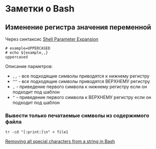 # Заметки о Bash

## Изменение регистра значения переменной

Через синтаксис [Shell Parameter Expansion](https://www.gnu.org/software/bash/manual/html_node/Shell-Parameter-Expansion.html)

```
# example=UPPERCASED
# echo ${example,,}
uppercased
```

Описание парметров:

- `,,` - все подходящие символы приводятся к нижнему регистру
- `^^` - все подходящие символы приводятся ВЕРХНЕМУ регистру
- `,` - приведение первого символа к нижнему регистру если он подходит под шаблон
- `^` - приведение первого символа к ВЕРХНЕМУ регистру если он подходит под шаблон

### Вывести только печатаемые символы из содержимого файла

```shell
tr -cd "[:print:]\n" < file1
```

[Removing all special characters from a string in Bash](https://stackoverflow.com/questions/36926999/removing-all-special-characters-from-a-string-in-bash)
